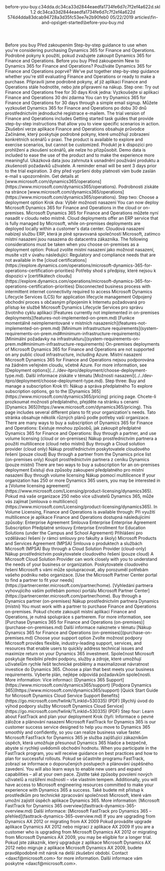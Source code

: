 <?xml version="1.0" encoding="UTF-8"?>
<xliff xmlns:logoport="urn:logoport:xliffeditor:xliff-extras:1.0" xmlns:tilt="urn:logoport:xliffeditor:tilt-non-translatables:1.0" xmlns:xsi="http://www.w3.org/2001/XMLSchema-instance" xmlns="urn:oasis:names:tc:xliff:document:1.2" xmlns:xliffext="urn:microsoft:content:schema:xliffextensions" version="1.2" xsi:schemaLocation="urn:oasis:names:tc:xliff:document:1.2 xliff-core-1.2-transitional.xsd">
  <file datatype="xml" source-language="en-US" original="before-you-buy.md" target-language="cs-CZ">
    <header>
      <tool tool-company="Microsoft" tool-version="1.0-7889195" tool-name="mdxliff" tool-id="mdxliff"/>
      <xliffext:skl_file_name>before-you-buy.c34dda.dc34ca33d2844eaedfa1734fe6d7c7f2ef4a622d.skl</xliffext:skl_file_name>
      <xliffext:version>1.2</xliffext:version>
      <xliffext:ms.openlocfilehash>dc34ca33d2844eaedfa1734fe6d7c7f2ef4a622d</xliffext:ms.openlocfilehash>
      <xliffext:ms.sourcegitcommit>574d4dda83dcab94728a3d35fc53ee7e2b90feb0</xliffext:ms.sourcegitcommit>
      <xliffext:ms.lasthandoff>05/22/2019</xliffext:ms.lasthandoff>
      <xliffext:ms.openlocfilepath>articles\fin-and-ops\get-started\before-you-buy.md</xliffext:ms.openlocfilepath>
    </header>
    <body>
      <group extype="content" id="content">
        <trans-unit xml:space="preserve" translate="yes" id="101" restype="x-metadata">
          <source>Before you buy</source>
        <target logoport:matchpercent="101" state="translated" state-qualifier="leveraged-tm">Před zakoupením</target></trans-unit>
        <trans-unit xml:space="preserve" translate="yes" id="102" restype="x-metadata">
          <source>Step-by-step guidance to use when you're considering purchasing Dynamics 365 for Finance and Operations.</source>
        <target logoport:matchpercent="101" state="translated" state-qualifier="leveraged-tm">Podrobné pokyny k použití, pokud zvažujete zakoupit Dynamics 365 for Finance and Operations.</target></trans-unit>
        <trans-unit xml:space="preserve" translate="yes" id="103">
          <source>Before you buy</source>
        <target logoport:matchpercent="101" state="translated" state-qualifier="leveraged-tm">Před zakoupením</target></trans-unit>
        <trans-unit xml:space="preserve" translate="yes" id="104">
          <source>New to Dynamics 365 for Finance and Operations?</source>
        <target logoport:matchpercent="101" state="translated" state-qualifier="leveraged-tm">Používáte Dynamics 365 for Finance and Operations poprvé?</target></trans-unit>
        <trans-unit xml:space="preserve" translate="yes" id="105">
          <source>We've put together step-by-step guidance whether you're still evaluating Finance and Operations or ready to make a purchase.</source>
        <target logoport:matchpercent="101" state="translated" state-qualifier="leveraged-tm">Připravili jsme podrobné pokyny, ať již aplikaci Finance and Operations stále hodnotíte, nebo jste připravení na nákup.</target></trans-unit>
        <trans-unit xml:space="preserve" translate="yes" id="106">
          <source>Step one: Try out Finance and Operations free for 30 days</source>
        <target logoport:matchpercent="101" state="translated" state-qualifier="leveraged-tm">Krok jedna: Vyzkoušejte si aplikaci Finance and Operations 30 dní zdarma</target></trans-unit>
        <trans-unit xml:space="preserve" translate="yes" id="107">
          <source>You can try Dynamics 365 for Finance and Operations for 30 days through a simple email signup.</source>
        <target logoport:matchpercent="101" state="translated" state-qualifier="leveraged-tm">Můžete vyzkoušet Dynamics 365 for Finance and Operations po dobu 30 dnů prostřednictvím jednoduché registrace e-mailem.</target></trans-unit>
        <trans-unit xml:space="preserve" translate="yes" id="108">
          <source>The trial version of Finance and Operations includes Getting started task guides that provide step-by-step instructions that allow you to view specific scenarios in action.</source>
        <target logoport:matchpercent="101" state="translated" state-qualifier="leveraged-tm">Zkušební verze aplikace Finance and Operations obsahuje průvodce Začínáme, který poskytuje podrobné pokyny, které umožňují zobrazení konkrétních scénářů v praxi.</target></trans-unit>
        <trans-unit xml:space="preserve" translate="yes" id="109">
          <source>The product is available to explore and exercise scenarios, but cannot be customized.</source>
        <target logoport:matchpercent="101" state="translated" state-qualifier="leveraged-tm">Produkt je k dispozici pro prohlížení a zkoušení scénářů, ale nelze ho přizpůsobit.</target></trans-unit>
        <trans-unit xml:space="preserve" translate="yes" id="110">
          <source>Demo data is included to ease the use of the product and to make the experience more meaningful.</source>
        <target logoport:matchpercent="101" state="translated" state-qualifier="leveraged-tm">Ukázková data jsou zahrnuta k usnadnění používání produktu a zkušeností požadavků uživatele.</target></trans-unit>
        <trans-unit xml:space="preserve" translate="yes" id="111">
          <source>A reminder email will be sent 3 days prior to the trial expiration.</source>
        <target logoport:matchpercent="101" state="translated" state-qualifier="leveraged-tm">3 dny před vypršení doby platnosti vám bude zaslán e-mail s upozorněním.</target></trans-unit>
        <trans-unit xml:space="preserve" translate="yes" id="112">
          <source>Get details at <bpt id="p1">[</bpt>www.microsoft.com/dynamics365/operations<ept id="p1">](https://www.microsoft.com/dynamics365/operations)</ept>.</source>
        <target logoport:matchpercent="101" state="translated" state-qualifier="leveraged-tm">Podrobnosti získáte na stránce <bpt id="p1">[</bpt>www.microsoft.com/dynamics365/operations<ept id="p1">](https://www.microsoft.com/dynamics365/operations)</ept>.</target></trans-unit>
        <trans-unit xml:space="preserve" translate="yes" id="113">
          <source>Step two: Choose a deployment option</source>
        <target logoport:matchpercent="101" state="translated" state-qualifier="leveraged-tm">Krok dva: Výběr možnosti nasazení</target></trans-unit>
        <trans-unit xml:space="preserve" translate="yes" id="114">
          <source>You can now deploy Microsoft Dynamics 365 for Finance and Operations in the cloud or on-premises.</source>
        <target logoport:matchpercent="101" state="translated" state-qualifier="leveraged-tm">Microsoft Dynamics 365 for Finance and Operations můžete nyní nasadit v cloudu nebo místně.</target></trans-unit>
        <trans-unit xml:space="preserve" translate="yes" id="115">
          <source>Cloud deployments offer an ERP service that is fully managed by Microsoft, while on-premises deployments are deployed locally within a customer's data center.</source>
        <target logoport:matchpercent="101" state="translated" state-qualifier="leveraged-tm">Cloudová nasazení nabízejí službu ERP, která je plně spravovaná společností Microsoft, zatímco místní nasazení jsou nasazena do datacentra zákazníka.</target></trans-unit>
        <trans-unit xml:space="preserve" translate="yes" id="116">
          <source>The following considerations must be taken when you choose on-premises as a deployment option:</source>
        <target logoport:matchpercent="101" state="translated" state-qualifier="leveraged-tm">Pokud zvolíte místní nasazení jako možnost nasazení, musíte vzít v úvahu následující:</target></trans-unit>
        <trans-unit xml:space="preserve" translate="yes" id="117">
          <source>Regulatory and compliance needs that are not available in the <bpt id="p1">[</bpt>cloud certifications<ept id="p1">](https://explore.dynamics.com/operations/microsoft-dynamics-365-for-operations-certification-priorities)</ept></source>
        <target logoport:matchpercent="101" state="translated" state-qualifier="leveraged-tm">Potřeby shod s předpisy, které nejsou k dispozici v <bpt id="p1">[</bpt>certifikátech cloudu<ept id="p1">](https://explore.dynamics.com/operations/microsoft-dynamics-365-for-operations-certification-priorities)</ept></target></trans-unit>
        <trans-unit xml:space="preserve" translate="yes" id="118">
          <source>Disconnected business process with intermittent internet connectivity required to access Microsoft Dynamics Lifecycle Services (LCS) for application lifecycle management</source>
        <target logoport:matchpercent="101" state="translated" state-qualifier="leveraged-tm">Odpojený obchodní proces s občasným připojením k Internetu požadovaná pro přístup ke službě Microsoft Dynamics Lifecycle Services pro správu životního cyklu aplikací</target></trans-unit>
        <trans-unit xml:space="preserve" translate="yes" id="119">
          <source><bpt id="p1">[</bpt>Features currently not implemented in on-premises deployments<ept id="p1">](features-not-implemented-on-prem.md)</ept></source>
        <target logoport:matchpercent="101" state="translated" state-qualifier="leveraged-tm"><bpt id="p1">[</bpt>Funkce momentálně neimplementované v místních nasazeních<ept id="p1">](features-not-implemented-on-prem.md)</ept></target></trans-unit>
        <trans-unit xml:space="preserve" translate="yes" id="120">
          <source><bpt id="p1">[</bpt>Minimum infrastructure requirements<ept id="p1">](system-requirements-on-prem.md#minimum-infrastructure-requirements)</ept></source>
        <target logoport:matchpercent="101" state="translated" state-qualifier="leveraged-tm"><bpt id="p1">[</bpt>Minimální požadavky na infrastrukturu<ept id="p1">](system-requirements-on-prem.md#minimum-infrastructure-requirements)</ept></target></trans-unit>
        <trans-unit xml:space="preserve" translate="yes" id="121">
          <source>On-premises deployments of Microsoft Dynamics 365 for Finance and Operations are not supported on any public cloud infrastructure, including Azure.</source>
        <target logoport:matchpercent="101" state="translated" state-qualifier="leveraged-tm">Místní nasazení Microsoft Dynamics 365 for Finance and Operations nejsou podporována na žádném veřejném cloudu, včetně Azure.</target></trans-unit>
        <trans-unit xml:space="preserve" translate="yes" id="122">
          <source>For more information, see <bpt id="p1">[</bpt>Deployment options<ept id="p1">](../../dev-itpro/deployment/choose-deployment-type.md)</ept>.</source>
        <target logoport:matchpercent="101" state="translated" state-qualifier="leveraged-tm">Další informace získáte v tématu <bpt id="p1">[</bpt>Možnosti nasazení<ept id="p1">](../../dev-itpro/deployment/choose-deployment-type.md)</ept>.</target></trans-unit>
        <trans-unit xml:space="preserve" translate="yes" id="123">
          <source>Step three: Buy and manage a subscription</source>
        <target logoport:matchpercent="101" state="translated" state-qualifier="leveraged-tm">Krok tři: Nákup a správa předplatného</target></trans-unit>
        <trans-unit xml:space="preserve" translate="yes" id="124">
          <source>To explore subscription options, go to the <bpt id="p1">[</bpt>Dynamics 365<ept id="p1">](https://www.microsoft.com/dynamics365/pricing)</ept> pricing page.</source>
        <target logoport:matchpercent="101" state="translated" state-qualifier="leveraged-tm">Chcete-li prozkoumat možnosti předplatného, přejděte na stránku s cenami <bpt id="p1">[</bpt>Dynamics 365<ept id="p1">](https://www.microsoft.com/dynamics365/pricing)</ept>.</target></trans-unit>
        <trans-unit xml:space="preserve" translate="yes" id="125">
          <source>This page includes several different plans to fit your organization's needs.</source>
        <target logoport:matchpercent="101" state="translated" state-qualifier="leveraged-tm">Tato stránka obsahuje několik různých plánů podle potřeby vaší organizace.</target></trans-unit>
        <trans-unit xml:space="preserve" translate="yes" id="126">
          <source>There are many ways to buy a subscription of Dynamics 365 for Finance and Operations:</source>
        <target logoport:matchpercent="101" state="translated" state-qualifier="leveraged-tm">Existuje mnohou způsobů, jak zakoupit předplatné Dynamics 365 for Finance and Operations:</target></trans-unit>
        <trans-unit xml:space="preserve" translate="yes" id="127">
          <source>Buy through a partner, and use volume licensing (cloud or on-premises)</source>
        <target logoport:matchpercent="101" state="translated" state-qualifier="leveraged-tm">Nákup prostřednictvím partnera a použití multilicence (cloud nebo místní)</target></trans-unit>
        <trans-unit xml:space="preserve" translate="yes" id="128">
          <source>Buy through a Cloud solution provider (cloud only)</source>
        <target logoport:matchpercent="101" state="translated" state-qualifier="leveraged-tm">Nákup prostřednictvím poskytovatele cloudového řešení (pouze cloud)</target></trans-unit>
        <trans-unit xml:space="preserve" translate="yes" id="129">
          <source>Buy through a partner from the Dynamics price list (on-premises only)</source>
        <target logoport:matchpercent="101" state="translated" state-qualifier="leveraged-tm">Koupit prostřednictvím partnera z ceníku Dynamics (pouze místní)</target></trans-unit>
        <trans-unit xml:space="preserve" translate="yes" id="130">
          <source>There are two ways to buy a subscription for an on-premises deployment</source>
        <target logoport:matchpercent="101" state="translated" state-qualifier="leveraged-tm">Existují dva způsoby zakoupení předplatného pro místní nasazení</target></trans-unit>
        <trans-unit xml:space="preserve" translate="yes" id="131">
          <source>Buy through volume licensing</source>
        <target logoport:matchpercent="101" state="translated" state-qualifier="leveraged-tm">Nákup pomocí multilicence</target></trans-unit>
        <trans-unit xml:space="preserve" translate="yes" id="132">
          <source>If your organization has 250 or more Dynamics 365 users, you may be interested in a <bpt id="p1">[</bpt>Volume licensing agreement<ept id="p1">](https://www.microsoft.com/Licensing/product-licensing/dynamics365)</ept>.</source>
        <target logoport:matchpercent="101" state="translated" state-qualifier="leveraged-tm">Pokud má vaše organizace 250 nebo více uživatelů Dynamics 365, může vás zajímat <bpt id="p1">[</bpt>smlouva o multilicenci<ept id="p1">](https://www.microsoft.com/Licensing/product-licensing/dynamics365)</ept>.</target></trans-unit>
        <trans-unit xml:space="preserve" translate="yes" id="133">
          <source>In Volume Licensing, Finance and Operations is available through:</source>
        <target logoport:matchpercent="101" state="translated" state-qualifier="leveraged-tm">Při využití multilicence je aplikace Finance and Operations dostupná následujícími způsoby:</target></trans-unit>
        <trans-unit xml:space="preserve" translate="yes" id="134">
          <source>Enterprise Agreement</source>
        <target logoport:matchpercent="101" state="translated" state-qualifier="leveraged-tm">Smlouva Enterprise</target></trans-unit>
        <trans-unit xml:space="preserve" translate="yes" id="135">
          <source>Enterprise Agreement Subscription</source>
        <target logoport:matchpercent="101" state="translated" state-qualifier="leveraged-tm">Předplatné smlouvy Enterprise</target></trans-unit>
        <trans-unit xml:space="preserve" translate="yes" id="136">
          <source>Enrollment for Education Solutions (under the Campus and School Agreement)</source>
        <target logoport:matchpercent="101" state="translated" state-qualifier="leveraged-tm">Přihlášení pro vzdělávací řešení (v rámci smlouvy pro fakulty a školy)</target></trans-unit>
        <trans-unit xml:space="preserve" translate="yes" id="137">
          <source>Microsoft Products and Services Agreement (MPSA)</source>
        <target logoport:matchpercent="101" state="translated" state-qualifier="leveraged-tm">Smlouva o produktech a službách Microsoft (MPSA)</target></trans-unit>
        <trans-unit xml:space="preserve" translate="yes" id="138">
          <source>Buy through a Cloud Solution Provider (cloud-only)</source>
        <target logoport:matchpercent="101" state="translated" state-qualifier="leveraged-tm">Nákup prostřednictvím poskytovatele cloudového řešení (pouze cloud)</target></trans-unit>
        <trans-unit xml:space="preserve" translate="yes" id="139">
          <source>A Microsoft Cloud Solution Provider can work closely with you to understand the needs of your business or organization.</source>
        <target logoport:matchpercent="101" state="translated" state-qualifier="leveraged-tm">Poskytovatele cloudového řešení Microsoft s vámi může spolupracovat, aby porozuměl potřebám vašeho podniku nebo organizace.</target></trans-unit>
        <trans-unit xml:space="preserve" translate="yes" id="140">
          <source><bpt id="p1">[</bpt>Use the Microsoft Partner Center portal to find a partner to fit your needs<ept id="p1">](https://partnercenter.microsoft.com/partner/home)</ept>.</source>
        <target logoport:matchpercent="101" state="translated" state-qualifier="leveraged-tm"><bpt id="p1">[</bpt>Vyhledání partnera vyhovujícího vašim potřebám pomocí portálu Microsoft Partner Center<ept id="p1">](https://partnercenter.microsoft.com/partner/home)</ept>.</target></trans-unit>
        <trans-unit xml:space="preserve" translate="yes" id="141">
          <source>Buy through a Dynamics partner (on-premises)</source>
        <target logoport:matchpercent="101" state="translated" state-qualifier="leveraged-tm">Nákup prostřednictvím partnera Dynamics (místní)</target></trans-unit>
        <trans-unit xml:space="preserve" translate="yes" id="142">
          <source>You must work with a partner to purchase Finance and Operations on-premises.</source>
        <target logoport:matchpercent="101" state="translated" state-qualifier="leveraged-tm">Pokud chcete zakoupit místní aplikaci Finance and Operations, je nutná spolupráce s partnerem.</target></trans-unit>
        <trans-unit xml:space="preserve" translate="yes" id="143">
          <source>For more information, see <bpt id="p1">[</bpt>Purchase Dynamics 365 for Finance and Operations (on-premises)<ept id="p1">](purchase-on-premises.md)</ept></source>
        <target logoport:matchpercent="101" state="translated" state-qualifier="leveraged-tm">Další informace naleznete v tématu <bpt id="p1">[</bpt>Nákup Dynamics 365 for Finance and Operations (on-premises)<ept id="p1">](purchase-on-premises.md)</ept></target></trans-unit>
        <trans-unit xml:space="preserve" translate="yes" id="144">
          <source>Choose your support option</source>
        <target logoport:matchpercent="101" state="translated" state-qualifier="leveraged-tm">Zvolte možnost podpory</target></trans-unit>
        <trans-unit xml:space="preserve" translate="yes" id="145">
          <source>Microsoft provides flexible, industry-leading support, services, and resources that enable users to quickly address technical issues and maximize return on your Dynamics 365 investment.</source>
        <target logoport:matchpercent="101" state="translated" state-qualifier="leveraged-tm">Společnost Microsoft poskytuje flexibilní přední podporu, služby a zdroje, které umožňují uživatelům rychle řešit technické problémy a maximalizovat návratnost investice do Dynamics 365.</target></trans-unit>
        <trans-unit xml:space="preserve" translate="yes" id="146">
          <source>Choose a plan that best meets your business requirements.</source>
        <target logoport:matchpercent="101" state="translated" state-qualifier="leveraged-tm">Vyberte plán, nejlépe odpovídá požadavkům společnosti.</target></trans-unit>
        <trans-unit xml:space="preserve" translate="yes" id="147">
          <source>More information:</source>
        <target logoport:matchpercent="101" state="translated" state-qualifier="leveraged-tm">Více informací:</target></trans-unit>
        <trans-unit xml:space="preserve" translate="yes" id="148">
          <source><bpt id="p1">[</bpt>Dynamics 365 Support<ept id="p1">](https://www.microsoft.com/dynamics365/support)</ept></source>
        <target logoport:matchpercent="101" state="translated" state-qualifier="leveraged-tm"><bpt id="p1">[</bpt>Podpora Dynamics 365<ept id="p1">](https://www.microsoft.com/dynamics365/support)</ept></target></trans-unit>
        <trans-unit xml:space="preserve" translate="yes" id="149">
          <source><bpt id="p1">[</bpt>Quick Start Guide for Microsoft Dynamics Cloud Service Support Benefits<ept id="p1">](https://go.microsoft.com/fwlink/?LinkId=530335)</ept> (PDF)</source>
        <target logoport:matchpercent="101" state="translated" state-qualifier="leveraged-tm"><bpt id="p1">[</bpt>Rychlý úvod do výhod podpory služby Microsoft Dynamics Cloud Service<ept id="p1">](https://go.microsoft.com/fwlink/?LinkId=530335)</ept> (PDF)</target></trans-unit>
        <trans-unit xml:space="preserve" translate="yes" id="150">
          <source>Step four: Learn about FastTrack and plan your deployment</source>
        <target logoport:matchpercent="101" state="translated" state-qualifier="leveraged-tm">Krok čtyři: Informace o pevné záložce a plánování nasazení</target></trans-unit>
        <trans-unit xml:space="preserve" translate="yes" id="151">
          <source>Microsoft FastTrack for Dynamics 365 is our customer success service designed to help you move to Dynamics 365 smoothly and confidently, so you can realize business value faster.</source>
        <target logoport:matchpercent="101" state="translated" state-qualifier="leveraged-tm">Microsoft FastTrack for Dynamics 365 je služba zajišťující zákazníkům úspěch, která umožňuje přesunout Dynamics 365 hladce a bezpečně, abyste si rychleji uvědomili obchodní hodnotu.</target></trans-unit>
        <trans-unit xml:space="preserve" translate="yes" id="152">
          <source>When you participate in the FastTrack program, you will receive guidance on best practices and how to plan for successful rollouts.</source>
        <target logoport:matchpercent="101" state="translated" state-qualifier="leveraged-tm">Pokud se účastníte programu FastTrack, zobrazí se informace o doporučených postupech a plánování úspěšného zavedení.</target></trans-unit>
        <trans-unit xml:space="preserve" translate="yes" id="153">
          <source>You will also learn ways to enable new users and expand capabilities – all at your own pace.</source>
        <target logoport:matchpercent="101" state="translated" state-qualifier="leveraged-tm">Zjistíte také způsoby povolení nových uživatelů a rozšíření možností – vše vlastním tempem.</target></trans-unit>
        <trans-unit xml:space="preserve" translate="yes" id="154">
          <source>Additionally, you will have access to Microsoft engineering resources committed to make your experience with Dynamics 365 a success.</source>
        <target logoport:matchpercent="101" state="translated" state-qualifier="leveraged-tm">Také budete mít přístup k prostředkům pro technické zpracování společnosti Microsoft, které vám umožní zajistit úspěch aplikace Dynamics 365.</target></trans-unit>
        <trans-unit xml:space="preserve" translate="yes" id="155">
          <source>More information: <bpt id="p1">[</bpt>Microsoft FastTrack for Dynamics 365 overview<ept id="p1">](fasttrack-dynamics-365-overview.md)</ept></source>
        <target logoport:matchpercent="101" state="translated" state-qualifier="leveraged-tm">Další informace: <bpt id="p1">[</bpt>Microsoft FastTrack pro Dynamics 365 – přehled<ept id="p1">](fasttrack-dynamics-365-overview.md)</ept></target></trans-unit>
        <trans-unit xml:space="preserve" translate="yes" id="156">
          <source>If you are upgrading from Dynamics AX 2012 or migrating from AX 2009</source>
        <target logoport:matchpercent="101" state="translated" state-qualifier="leveraged-tm">Pokud provádíte upgrade aplikace Dynamics AX 2012 nebo migraci z aplikace AX 2009</target></trans-unit>
        <trans-unit xml:space="preserve" translate="yes" id="157">
          <source>If you are a customer who is upgrading from Microsoft Dynamics AX 2012 or migrating from Microsoft Dynamics AX 2009, you may be eligible for a longer trial.</source>
        <target logoport:matchpercent="101" state="translated" state-qualifier="leveraged-tm">Pokud jste zákazník, který upgraduje z aplikace Microsoft Dynamics AX 2012 nebo migruje z aplikace Microsoft Dynamics AX 2009, budete pravděpodobně mít nárok na delší zkušební období.</target></trans-unit>
        <trans-unit xml:space="preserve" translate="yes" id="158">
          <source>Contact <ph id="ph1">&lt;daxcf@microsoft.com&gt;</ph> for more information.</source>
        <target logoport:matchpercent="101" state="translated" state-qualifier="leveraged-tm">Další informace vám poskytne <ph id="ph1">&lt;daxcf@microsoft.com&gt;</ph>.</target></trans-unit>
      </group>
    </body>
  </file>
</xliff>